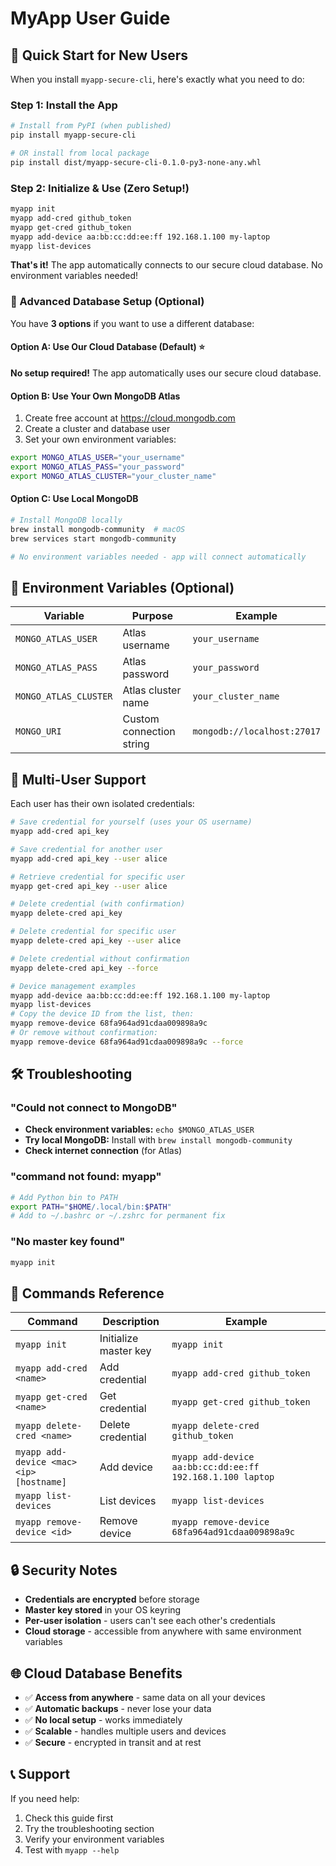 # MyApp User Guide

## 🚀 Quick Start for New Users

When you install `myapp-secure-cli`, here's exactly what you need to do:

### Step 1: Install the App
```bash
# Install from PyPI (when published)
pip install myapp-secure-cli

# OR install from local package
pip install dist/myapp-secure-cli-0.1.0-py3-none-any.whl
```

### Step 2: Initialize & Use (Zero Setup!)
```bash
myapp init
myapp add-cred github_token
myapp get-cred github_token
myapp add-device aa:bb:cc:dd:ee:ff 192.168.1.100 my-laptop
myapp list-devices
```

**That's it!** The app automatically connects to our secure cloud database. No environment variables needed!

### 🔧 Advanced Database Setup (Optional)

You have **3 options** if you want to use a different database:

#### Option A: Use Our Cloud Database (Default) ⭐
**No setup required!** The app automatically uses our secure cloud database.

#### Option B: Use Your Own MongoDB Atlas
1. Create free account at https://cloud.mongodb.com
2. Create a cluster and database user
3. Set your own environment variables:

```bash
export MONGO_ATLAS_USER="your_username"
export MONGO_ATLAS_PASS="your_password"
export MONGO_ATLAS_CLUSTER="your_cluster_name"
```

#### Option C: Use Local MongoDB
```bash
# Install MongoDB locally
brew install mongodb-community  # macOS
brew services start mongodb-community

# No environment variables needed - app will connect automatically
```

## 🔧 Environment Variables (Optional)

| Variable | Purpose | Example |
|----------|---------|---------|
| `MONGO_ATLAS_USER` | Atlas username | `your_username` |
| `MONGO_ATLAS_PASS` | Atlas password | `your_password` |
| `MONGO_ATLAS_CLUSTER` | Atlas cluster name | `your_cluster_name` |
| `MONGO_URI` | Custom connection string | `mongodb://localhost:27017` |

## 👥 Multi-User Support

Each user has their own isolated credentials:

```bash
# Save credential for yourself (uses your OS username)
myapp add-cred api_key

# Save credential for another user
myapp add-cred api_key --user alice

# Retrieve credential for specific user
myapp get-cred api_key --user alice

# Delete credential (with confirmation)
myapp delete-cred api_key

# Delete credential for specific user
myapp delete-cred api_key --user alice

# Delete credential without confirmation
myapp delete-cred api_key --force

# Device management examples
myapp add-device aa:bb:cc:dd:ee:ff 192.168.1.100 my-laptop
myapp list-devices
# Copy the device ID from the list, then:
myapp remove-device 68fa964ad91cdaa009898a9c
# Or remove without confirmation:
myapp remove-device 68fa964ad91cdaa009898a9c --force
```

## 🛠️ Troubleshooting

### "Could not connect to MongoDB"
- **Check environment variables:** `echo $MONGO_ATLAS_USER`
- **Try local MongoDB:** Install with `brew install mongodb-community`
- **Check internet connection** (for Atlas)

### "command not found: myapp"
```bash
# Add Python bin to PATH
export PATH="$HOME/.local/bin:$PATH"
# Add to ~/.bashrc or ~/.zshrc for permanent fix
```

### "No master key found"
```bash
myapp init
```

## 📱 Commands Reference

| Command | Description | Example |
|---------|-------------|---------|
| `myapp init` | Initialize master key | `myapp init` |
| `myapp add-cred <name>` | Add credential | `myapp add-cred github_token` |
| `myapp get-cred <name>` | Get credential | `myapp get-cred github_token` |
| `myapp delete-cred <name>` | Delete credential | `myapp delete-cred github_token` |
| `myapp add-device <mac> <ip> [hostname]` | Add device | `myapp add-device aa:bb:cc:dd:ee:ff 192.168.1.100 laptop` |
| `myapp list-devices` | List devices | `myapp list-devices` |
| `myapp remove-device <id>` | Remove device | `myapp remove-device 68fa964ad91cdaa009898a9c` |

## 🔒 Security Notes

- **Credentials are encrypted** before storage
- **Master key stored** in your OS keyring
- **Per-user isolation** - users can't see each other's credentials
- **Cloud storage** - accessible from anywhere with same environment variables

## 🌐 Cloud Database Benefits

- ✅ **Access from anywhere** - same data on all your devices
- ✅ **Automatic backups** - never lose your data
- ✅ **No local setup** - works immediately
- ✅ **Scalable** - handles multiple users and devices
- ✅ **Secure** - encrypted in transit and at rest

## 📞 Support

If you need help:
1. Check this guide first
2. Try the troubleshooting section
3. Verify your environment variables
4. Test with `myapp --help`
